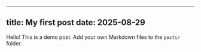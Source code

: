
---
title: My first post
date: 2025-08-29
---

Hello! This is a demo post. Add your own Markdown files to the `posts/` folder.
